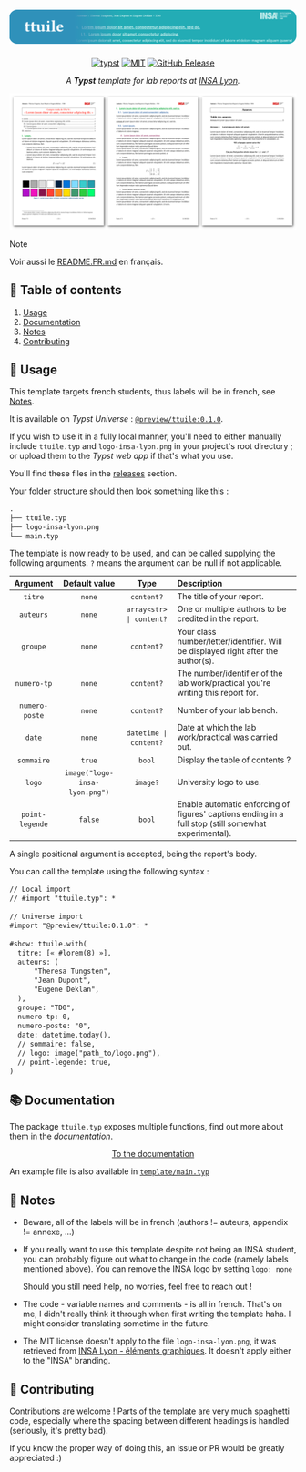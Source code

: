 <h1 align="center">
  <img alt="Typst" src="https://github.com/vitto4/ttuile/blob/main/assets/ttuile-header.png?raw=true">
</h1>

<p align="center">
  <a href="https://typst.app">
    <img alt="typst" src="https://img.shields.io/badge/Typst-%232f90ba.svg?&logo=Typst&logoColor=white"
  /></a>
  <a href="https://github.com/vitto4/ttuile/blob/main/LICENSE">
    <img alt="MIT" src="https://img.shields.io/github/license/vitto4/ttuile"
  /></a>
  <a href="https://github.com/vitto4/ttuile/releases">
    <img alt="GitHub Release" src="https://img.shields.io/github/v/release/vitto4/ttuile"
  /></a>
</p>

<p align="center"><i>A <b>Typst</b> template for lab reports at <a href="https://en.wikipedia.org/wiki/Institut_national_des_sciences_appliqu%C3%A9es_de_Lyon"> INSA Lyon</a>.</i></p>

<p align="center">
  <a href="https://github.com/vitto4/ttuile/blob/main/template/main.pdf">
    <img alt="Example" src="https://github.com/vitto4/ttuile/blob/main/assets/ttuile-banner.png?raw=true">
  </a>
</p>

> [!NOTE]
> 
> Voir aussi le [README.FR.md](https://github.com/vitto4/ttuile/blob/main/README.FR.md) en français.

## 🧭 Table of contents

1. [Usage](#-usage)
1. [Documentation](#-documentation)
1. [Notes](#-notes)
1. [Contributing](#-contributing)


## 📎 Usage

This template targets french students, thus labels will be in french, see [Notes](#-notes).

It is available on _Typst Universe_ : [`@preview/ttuile:0.1.0`](https://typst.app/universe/package/ttuile).

If you wish to use it in a fully local manner, you'll need to either manually include `ttuile.typ` and `logo-insa-lyon.png` in your project's root directory ; or upload them to the _Typst web app_ if that's what you use.

You'll find these files in the [releases](https://github.com/vitto4/ttuile/releases) section.

Your folder structure should then look something like this :

```
.
├── ttuile.typ
├── logo-insa-lyon.png
└── main.typ
```

The template is now ready to be used, and can be called supplying the following arguments.
`?` means the argument can be null if not applicable.


| Argument | Default value | Type | Description |
|:--------:|:-------------:|:----:|:------------|
| `titre` | `none` | `content?` | The title of your report. |
| `auteurs` | `none` | `array<str> \| content?` | One or multiple authors to be credited in the report. |
| `groupe` | `none` | `content?` | Your class number/letter/identifier. Will be displayed right after the author(s). |
| `numero-tp` | `none` | `content?` | The number/identifier of the lab work/practical you're writing this report for. |
| `numero-poste` | `none` | `content?` | Number of your lab bench. |
| `date` | `none` | `datetime \| content?` | Date at which the lab work/practical was carried out. |
| `sommaire` | `true` | `bool` | Display the table of contents ? |
| `logo` | `image("logo-insa-lyon.png")` | `image?` | University logo to use. |
| `point-legende` | `false` | `bool` | Enable automatic enforcing of figures' captions ending in a full stop (still somewhat experimental). |

A single positional argument is accepted, being the report's body.

You can call the template using the following syntax :

```typ
// Local import
// #import "ttuile.typ": *

// Universe import
#import "@preview/ttuile:0.1.0": *

#show: ttuile.with(
  titre: [« #lorem(8) »],
  auteurs: (
      "Theresa Tungsten",
      "Jean Dupont",
      "Eugene Deklan",
  ),
  groupe: "TD0",
  numero-tp: 0,
  numero-poste: "0",
  date: datetime.today(),
  // sommaire: false,
  // logo: image("path_to/logo.png"),
  // point-legende: true,
)
```

## 📚 Documentation

The package `ttuile.typ` exposes multiple functions, find out more about them in the _documentation_.

<p align="center">
  <a href="https://github.com/vitto4/ttuile/blob/main/DOC.EN.md">
    To the documentation
  </a>
</p>

An example file is also available in [`template/main.typ`](https://github.com/vitto4/ttuile/blob/main/template/main.typ)


## 🔖 Notes

- Beware, all of the labels will be in french (authors != auteurs, appendix != annexe, ...)
- If you really want to use this template despite not being an INSA student, you can probably figure out what to change in the code (namely labels mentioned above). You can remove the INSA logo by setting `logo: none`

  Should you still need help, no worries, feel free to reach out !
  
- The code - variable names and comments - is all in french. That's on me, I didn't really think it through when first writing the template haha. I might consider translating sometime in the future.
- The MIT license doesn't apply to the file `logo-insa-lyon.png`, it was retrieved from [INSA Lyon - éléments graphiques](https://www.insa-lyon.fr/fr/elements-graphiques). It doesn't apply either to the "INSA" branding.


## 🧩 Contributing

Contributions are welcome ! Parts of the template are very much spaghetti code, especially where the spacing between different headings is handled (seriously, it's pretty bad).

If you know the proper way of doing this, an issue or PR would be greatly appreciated :)